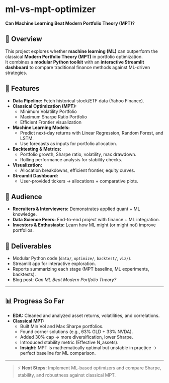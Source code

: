 # ml-vs-mpt-optimizer

**Can Machine Learning Beat Modern Portfolio Theory (MPT)?**

## 🚀 Overview
This project explores whether **machine learning (ML)** can outperform the classical **Modern Portfolio Theory (MPT)** in portfolio optimization.  
It combines a **modular Python toolkit** with an **interactive Streamlit dashboard** to compare traditional finance methods against ML-driven strategies.

## 🔑 Features
- **Data Pipeline:** Fetch historical stock/ETF data (Yahoo Finance).  
- **Classical Optimization (MPT):**
  - Minimum Volatility Portfolio
  - Maximum Sharpe Ratio Portfolio
  - Efficient Frontier visualization
- **Machine Learning Models:**
  - Predict next-day returns with Linear Regression, Random Forest, and LSTM.
  - Use forecasts as inputs for portfolio allocation.
- **Backtesting & Metrics:**
  - Portfolio growth, Sharpe ratio, volatility, max drawdown.
  - Rolling performance analysis for stability checks.
- **Visualization:**
  - Allocation breakdowns, efficient frontier, equity curves.
- **Streamlit Dashboard:**
  - User-provided tickers → allocations + comparative plots.

## 👥 Audience
- **Recruiters & Interviewers:** Demonstrates applied quant + ML knowledge.  
- **Data Science Peers:** End-to-end project with finance + ML integration.  
- **Investors & Enthusiasts:** Learn how ML might (or might not) improve portfolios.

## 📂 Deliverables
- Modular Python code (`data/`, `optimize/`, `backtest/`, `viz/`).  
- Streamlit app for interactive exploration.  
- Reports summarizing each stage (MPT baseline, ML experiments, backtests).  
- Blog post: *Can ML Beat Modern Portfolio Theory?*  

---

## 📊 Progress So Far
- **EDA:** Cleaned and analyzed asset returns, volatilities, and correlations.  
- **Classical MPT:**  
  - Built Min Vol and Max Sharpe portfolios.  
  - Found corner solutions (e.g., 63% GLD + 33% NVDA).  
  - Added 30% cap → more diversification, lower Sharpe.  
  - Introduced stability metric (Effective N_assets).  
  - **Insight:** MPT is mathematically optimal but unstable in practice → perfect baseline for ML comparison.  

---

> ⚡ **Next Steps:** Implement ML-based optimizers and compare Sharpe, stability, and robustness against classical MPT.  
